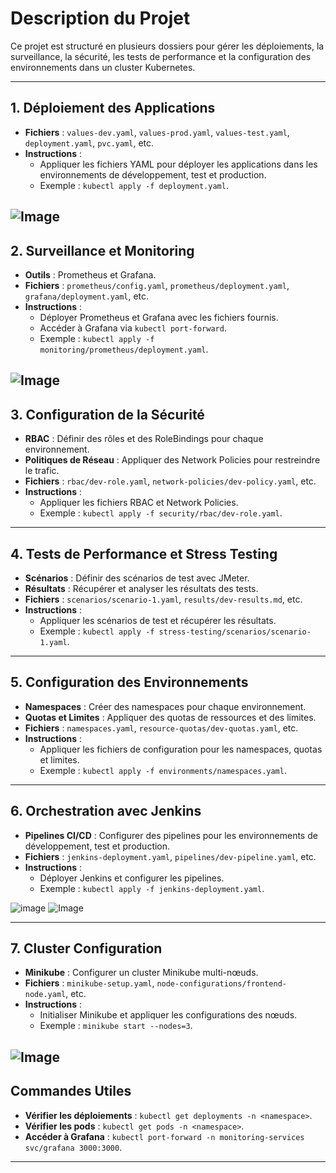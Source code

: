 # Description du Projet

Ce projet est structuré en plusieurs dossiers pour gérer les déploiements, la surveillance, la sécurité, les tests de performance et la configuration des environnements dans un cluster Kubernetes.

---

## 1. **Déploiement des Applications**
- **Fichiers** : `values-dev.yaml`, `values-prod.yaml`, `values-test.yaml`, `deployment.yaml`, `pvc.yaml`, etc.
- **Instructions** :
  - Appliquer les fichiers YAML pour déployer les applications dans les environnements de développement, test et production.
  - Exemple : `kubectl apply -f deployment.yaml`.

![Image](https://github.com/user-attachments/assets/7b387319-cd18-484a-8933-43dacd1f167b)
---

## 2. **Surveillance et Monitoring**
- **Outils** : Prometheus et Grafana.
- **Fichiers** : `prometheus/config.yaml`, `prometheus/deployment.yaml`, `grafana/deployment.yaml`, etc.
- **Instructions** :
  - Déployer Prometheus et Grafana avec les fichiers fournis.
  - Accéder à Grafana via `kubectl port-forward`.
  - Exemple : `kubectl apply -f monitoring/prometheus/deployment.yaml`.

![Image](https://github.com/user-attachments/assets/c4e3af36-6b5b-4027-8ce1-5411418fe93d)
---

## 3. **Configuration de la Sécurité**
- **RBAC** : Définir des rôles et des RoleBindings pour chaque environnement.
- **Politiques de Réseau** : Appliquer des Network Policies pour restreindre le trafic.
- **Fichiers** : `rbac/dev-role.yaml`, `network-policies/dev-policy.yaml`, etc.
- **Instructions** :
  - Appliquer les fichiers RBAC et Network Policies.
  - Exemple : `kubectl apply -f security/rbac/dev-role.yaml`.

---

## 4. **Tests de Performance et Stress Testing**
- **Scénarios** : Définir des scénarios de test avec JMeter.
- **Résultats** : Récupérer et analyser les résultats des tests.
- **Fichiers** : `scenarios/scenario-1.yaml`, `results/dev-results.md`, etc.
- **Instructions** :
  - Appliquer les scénarios de test et récupérer les résultats.
  - Exemple : `kubectl apply -f stress-testing/scenarios/scenario-1.yaml`.

---

## 5. **Configuration des Environnements**
- **Namespaces** : Créer des namespaces pour chaque environnement.
- **Quotas et Limites** : Appliquer des quotas de ressources et des limites.
- **Fichiers** : `namespaces.yaml`, `resource-quotas/dev-quotas.yaml`, etc.
- **Instructions** :
  - Appliquer les fichiers de configuration pour les namespaces, quotas et limites.
  - Exemple : `kubectl apply -f environments/namespaces.yaml`.

---

## 6. **Orchestration avec Jenkins**
- **Pipelines CI/CD** : Configurer des pipelines pour les environnements de développement, test et production.
- **Fichiers** : `jenkins-deployment.yaml`, `pipelines/dev-pipeline.yaml`, etc.
- **Instructions** :
  - Déployer Jenkins et configurer les pipelines.
  - Exemple : `kubectl apply -f jenkins-deployment.yaml`.

![image](https://github.com/user-attachments/assets/3ff64b70-ca11-44f8-a75f-86fb07789678)
![Image](https://github.com/user-attachments/assets/5232ec6c-5df4-431b-b50b-55f16cc7f5d4)

---

## 7. **Cluster Configuration**
- **Minikube** : Configurer un cluster Minikube multi-nœuds.
- **Fichiers** : `minikube-setup.yaml`, `node-configurations/frontend-node.yaml`, etc.
- **Instructions** :
  - Initialiser Minikube et appliquer les configurations des nœuds.
  - Exemple : `minikube start --nodes=3`.

![Image](https://github.com/user-attachments/assets/a032d44d-6040-4b40-9d99-619910d7cfaa)
---

## Commandes Utiles
- **Vérifier les déploiements** : `kubectl get deployments -n <namespace>`.
- **Vérifier les pods** : `kubectl get pods -n <namespace>`.
- **Accéder à Grafana** : `kubectl port-forward -n monitoring-services svc/grafana 3000:3000`.

---
